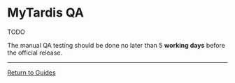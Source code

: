 # MyTardis QA

TODO

The manual QA testing should be done no later than 5 **working days** before
the official release.

---

[Return to Guides](../README.md#guides)
